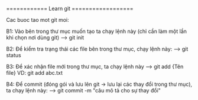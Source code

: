  ============ Learn git ==================

Cac buoc tao mot git moi:

B1: Vào bên trong thư mục muốn tạo ta chạy lệnh này (chỉ cần làm một lần khi chọn nơi dùng git)
--> git init

B2: Để kiểm tra trạng thái các file bên trong thư mục, chạy lệnh này:
--> git status

B3: Để xác nhận file mới trong thư mục, ta chạy lệnh này
--> git add {Tên file}
VD: git add abc.txt

B4: Để commit (đóng gói và lưu lên git -> lưu lại các thay đổi trong thư mục), ta chạy lệnh này:
--> git commit -m "câu mô tả cho sự thay đổi"
